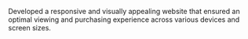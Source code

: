  Developed a responsive and visually appealing website that ensured an optimal viewing and purchasing experience across various devices and screen sizes.